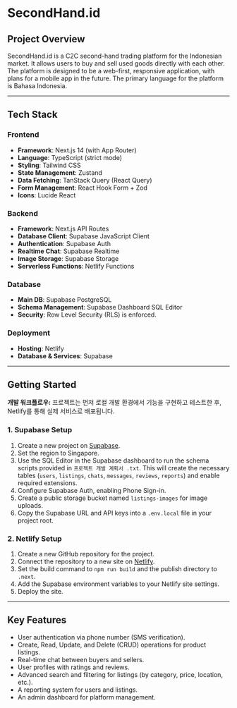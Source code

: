 # SecondHand.id

## Project Overview
SecondHand.id is a C2C second-hand trading platform for the Indonesian market. It allows users to buy and sell used goods directly with each other. The platform is designed to be a web-first, responsive application, with plans for a mobile app in the future. The primary language for the platform is Bahasa Indonesia.

---

## Tech Stack

### Frontend
- **Framework**: Next.js 14 (with App Router)
- **Language**: TypeScript (strict mode)
- **Styling**: Tailwind CSS
- **State Management**: Zustand
- **Data Fetching**: TanStack Query (React Query)
- **Form Management**: React Hook Form + Zod
- **Icons**: Lucide React

### Backend
- **Framework**: Next.js API Routes
- **Database Client**: Supabase JavaScript Client
- **Authentication**: Supabase Auth
- **Realtime Chat**: Supabase Realtime
- **Image Storage**: Supabase Storage
- **Serverless Functions**: Netlify Functions

### Database
- **Main DB**: Supabase PostgreSQL
- **Schema Management**: Supabase Dashboard SQL Editor
- **Security**: Row Level Security (RLS) is enforced.

### Deployment
- **Hosting**: Netlify
- **Database & Services**: Supabase

---

## Getting Started

**개발 워크플로우:** 프로젝트는 먼저 로컬 개발 환경에서 기능을 구현하고 테스트한 후, Netlify를 통해 실제 서비스로 배포됩니다.

### 1. Supabase Setup
1.  Create a new project on [Supabase](https://supabase.com/).
2.  Set the region to Singapore.
3.  Use the SQL Editor in the Supabase dashboard to run the schema scripts provided in `프로젝트 개발 계획서 .txt`. This will create the necessary tables (`users`, `listings`, `chats`, `messages`, `reviews`, `reports`) and enable required extensions.
4.  Configure Supabase Auth, enabling Phone Sign-in.
5.  Create a public storage bucket named `listings-images` for image uploads.
6.  Copy the Supabase URL and API keys into a `.env.local` file in your project root.

### 2. Netlify Setup
1.  Create a new GitHub repository for the project.
2.  Connect the repository to a new site on [Netlify](https://app.netlify.com/).
3.  Set the build command to `npm run build` and the publish directory to `.next`.
4.  Add the Supabase environment variables to your Netlify site settings.
5.  Deploy the site.

---

## Key Features
- User authentication via phone number (SMS verification).
- Create, Read, Update, and Delete (CRUD) operations for product listings.
- Real-time chat between buyers and sellers.
- User profiles with ratings and reviews.
- Advanced search and filtering for listings (by category, price, location, etc.).
- A reporting system for users and listings.
- An admin dashboard for platform management.
